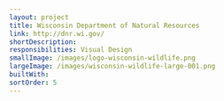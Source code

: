 ```yaml
---
layout: project
title: Wisconsin Department of Natural Resources
link: http://dnr.wi.gov/
shortDescription:
responsibilities: Visual Design
smallImage: /images/logo-wisconsin-wildlife.png
largeImage: /images/wisconsin-wildlife-large-001.png
builtWith:
sortOrder: 5
---
```

